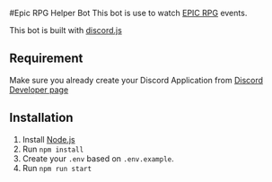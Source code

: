 #Epic RPG Helper Bot
This bot is use to watch [EPIC RPG](https://top.gg/bot/555955826880413696) events.

This bot is built with [discord.js](https://discord.js.org/)

## Requirement
Make sure you already create your Discord Application from [Discord Developer page](https://discord.com/developers)

## Installation
1. Install [Node.js](https://nodejs.org/en/)
2. Run `npm install`
3. Create your `.env` based on `.env.example`.
3. Run `npm run start`
